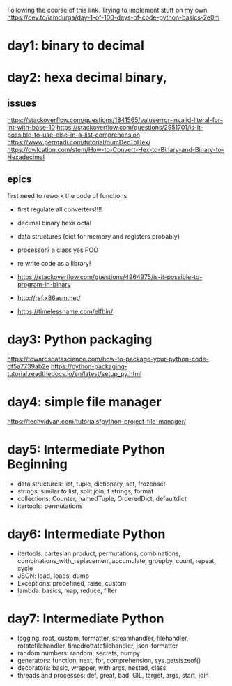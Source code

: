 Following the course of this link. Trying to implement stuff on my own
https://dev.to/iamdurga/day-1-of-100-days-of-code-python-basics-2e0m


# day1: binary to decimal


# day2: hexa decimal binary, 

## issues
https://stackoverflow.com/questions/1841565/valueerror-invalid-literal-for-int-with-base-10
https://stackoverflow.com/questions/2951701/is-it-possible-to-use-else-in-a-list-comprehension
https://www.permadi.com/tutorial/numDecToHex/
https://owlcation.com/stem/How-to-Convert-Hex-to-Binary-and-Binary-to-Hexadecimal

## epics
first need to rework the code of functions

* first regulate all converters!!!!
* decimal binary hexa octal 
* data structures (dict for memory and registers probably)
*  processor? a class yes POO

* re write code as a library!
* https://stackoverflow.com/questions/4964975/is-it-possible-to-program-in-binary
* http://ref.x86asm.net/
* https://timelessname.com/elfbin/


# day3: Python packaging

https://towardsdatascience.com/how-to-package-your-python-code-df5a7739ab2e
https://python-packaging-tutorial.readthedocs.io/en/latest/setup_py.html

# day4: simple file manager
https://techvidvan.com/tutorials/python-project-file-manager/

# day5: Intermediate Python Beginning

* data structures: list, tuple, dictionary, set, frozenset
* strings: similar to list, split join, f strings, format
* collections: Counter, namedTuple, OrderedDict, defaultdict
* itertools: permutations

# day6: Intermediate Python 

* itertools: cartesian product, permutations, combinations, combinations_with_replacement,accumulate, groupby, count, repeat, cycle
* JSON: load, loads, dump
* Exceptions: predefined, raise, custom
* lambda: basics, map, reduce, filter

# day7: Intermediate Python

* logging: root, custom, formatter, streamhandler, filehandler, rotatefilehandler, timedrottatefilehandler, json-formatter
* random numbers: random, secrets, numpy
* generators: function, next, for, comprehension, sys.getsiszeof()
* decorators: basic, wrapper, with args, nested, class
* threads and processes: def, great, bad, GIL, target, args, start, join